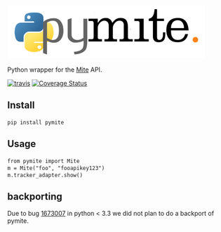 ![pymite logo](https://raw.githubusercontent.com/damnit/pymite/master/docs/pymite-logo.png)

Python wrapper for the [Mite](https://mite.yo.lk) API.

[![travis](https://travis-ci.org/damnit/pymite.svg)](https://travis-ci.org/damnit/pymite) [![Coverage Status](https://coveralls.io/repos/damnit/pymite/badge.svg?branch=master&service=github)](https://coveralls.io/github/damnit/pymite?branch=master)

## Install

    pip install pymite

## Usage

    from pymite import Mite
    m = Mite("foo", "fooapikey123")
    m.tracker_adapter.show()

## backporting ##
Due to bug [1673007](https://bugs.python.org/issue1673007) in python < 3.3 we
did not plan to do a backport of pymite.
